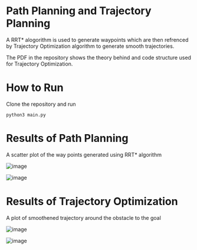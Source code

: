 # Path Planning and Trajectory Planning

A RRT* alogorithm is used to generate waypoints which are then refrenced by Trajectory Optimization algorithm to generate smooth trajectories.

The PDF in the repository shows the theory behind and code structure used for Trajectory Optimization.

# How to Run
Clone the repository and run
```
python3 main.py
```

# Results of Path Planning 
A scatter plot of the way points generated using RRT* algorithm

![image](https://github.com/adityaaap/RRT_Star/blob/master/images/pathPlanning1.png)

![image]((https://github.com/adityaaap/RRT_Star/blob/master/images/pathPlanning%20results%202.png))

# Results of Trajectory Optimization
A plot of smoothened trajectory around the obstacle to the goal

![image](https://github.com/adityaaap/RRT_Star/blob/master/images/Traj%20Optim%20results%201.png)

![image](https://github.com/adityaaap/RRT_Star/blob/master/images/traj%20optim%20results%202.png)

